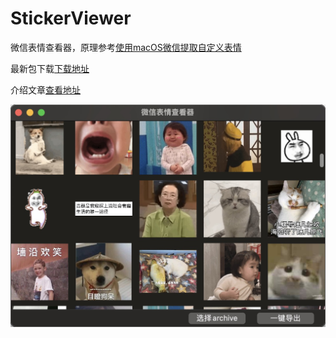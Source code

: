 # StickerViewer
微信表情查看器，原理参考[使用macOS微信提取自定义表情](https://blog.jogle.top/2022/08/14/macos-wechat-sticker-dump/)

最新包下载[下载地址](https://github.com/zhouxing5311/StickerViewer/releases)

介绍文章[查看地址](https://juejin.cn/post/7340240633999343625)

![image](./preview.jpg) 
